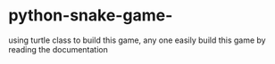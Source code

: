# python-snake-game-
using turtle class to build this game, any one easily build this game by reading the documentation
